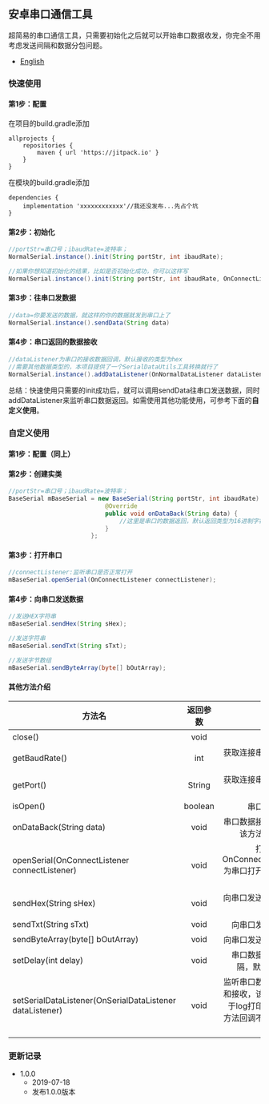 ## 安卓串口通信工具
超简易的串口通信工具，只需要初始化之后就可以开始串口数据收发，你完全不用考虑发送间隔和数据分包问题。
- [English](https://github.com/Acccord/AndroidSerialPort/blob/master/README-en.md)

### 快速使用
#### 第1步：配置
在项目的build.gradle添加
```
allprojects {
    repositories {
        maven { url 'https://jitpack.io' }
    }
}
```
在模块的build.gradle添加
```
dependencies {
    implementation 'xxxxxxxxxxxx'//我还没发布...先占个坑
}
```

#### 第2步：初始化
``` java
//portStr=串口号；ibaudRate=波特率；
NormalSerial.instance().init(String portStr, int ibaudRate);

//如果你想知道初始化的结果，比如是否初始化成功，你可以这样写
NormalSerial.instance().init(String portStr, int ibaudRate, OnConnectListener connectListener);

```

#### 第3步：往串口发数据
``` java
//data=你要发送的数据，就这样的你的数据就发到串口上了
NormalSerial.instance().sendData(String data)

```

#### 第4步：串口返回的数据接收
``` java
//dataListener为串口的接收数据回调，默认接收的类型为hex
//需要其他数据类型的，本项目提供了一个SerialDataUtils工具转换就行了
NormalSerial.instance().addDataListener(OnNormalDataListener dataListener)
```
总结：快速使用只需要的init成功后，就可以调用sendData往串口发送数据，同时addDataListener来监听串口数据返回。如需使用其他功能使用，可参考下面的**自定义使用**。

### 自定义使用
#### 第1步：配置（同上）

#### 第2步：创建实类
``` java
//portStr=串口号；ibaudRate=波特率；
BaseSerial mBaseSerial = new BaseSerial(String portStr, int ibaudRate) {
                           @Override
                           public void onDataBack(String data) {
                               //这里是串口的数据返回，默认返回类型为16进制字符串
                           }
                       };
```

#### 第3步：打开串口
``` java
//connectListener:监听串口是否正常打开
mBaseSerial.openSerial(OnConnectListener connectListener);
```

#### 第4步：向串口发送数据
``` java
//发送HEX字符串
mBaseSerial.sendHex(String sHex);

//发送字符串
mBaseSerial.sendTxt(String sTxt);

//发送字节数组
mBaseSerial.sendByteArray(byte[] bOutArray);
```

#### 其他方法介绍
方法名|返回参数|介绍
--|:--:|--:
close()|void|关闭串口
getBaudRate()|int|获取连接串口的波特率
getPort()|String|获取连接串口的串口号
isOpen()|boolean|串口是否打开
onDataBack(String data)|void|串口数据接收回调，该方法在主线程
openSerial(OnConnectListener connectListener)|void|打开串口；OnConnectListener为串口打开状态回调结果
sendHex(String sHex)|void|向串口发送HEX字符串
sendTxt(String sTxt)|void|向串口发送字符串
sendByteArray(byte[] bOutArray)|void|向串口发送字节数组
setDelay(int delay)|void|串口数据的发送间隔，默认300ms
setSerialDataListener(OnSerialDataListener dataListener)|void|监听串口数据的发送和接收，该方法可用于log打印；注意该方法回调不是在主线程

### 更新记录
- 1.0.0
    - 2019-07-18
    - 发布1.0.0版本
